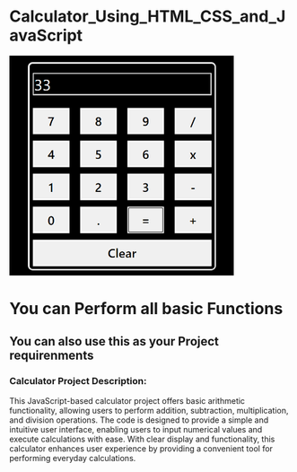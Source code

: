 # Calculator_Using_HTML_CSS_and_JavaScript

 <img width="400px" src=./Calculator.png>

 <h1>You can Perform all basic Functions</h1>
 <h2>You can also use this as your Project requirenments</h2>
 <h3>Calculator Project Description:</h3>
 <p>This JavaScript-based calculator project offers basic arithmetic functionality, allowing users to perform addition, subtraction, multiplication, and division operations. The code is designed to provide a simple and intuitive user interface, enabling users to input numerical values and execute calculations with ease. With clear display and functionality, this calculator enhances user experience by providing a convenient tool for performing everyday calculations. </p>
